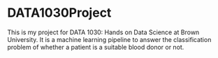 # DATA1030Project
This is my project for DATA 1030: Hands on Data Science at Brown University. It is a machine learning pipeline to answer the classification problem of whether a patient is a suitable blood donor or not.
